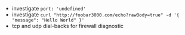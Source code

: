   * investigate `port: 'undefined'`
  * investigate `curl "http://foobar3000.com/echo?rawBody=true" -d '{ "message": "Hello World" }'`
  * tcp and udp dial-backs for firewall diagnostic
